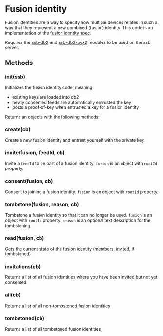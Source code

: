# Fusion identity

Fusion identities are a way to specify how multiple devices relates in
such a way that they represent a new combined (fusion) identity. This
code is an implementation of the [fusion identity spec].

Requires the [ssb-db2] and [ssb-db2-box2] modules to be used on the
ssb server.

## Methods

### init(ssb)

Initializes the fusion identity code, meaning:
 - existing keys are loaded into db2
 - newly consented feeds are automatically entrusted the key
 - posts a proof-of-key when entrusted a key for a fusion identity

Returns an objects with the following methods:

### create(cb)

Create a new fusion identity and entrust yourself with the private key.

### invite(fusion, feedId, cb)

Invite a `feedId` to be part of a fusion identity. `fusion` is an
object with `rootId` property.

### consent(fusion, cb)

Consent to joining a fusion identity. `fusion` is an
object with `rootId` property.

### tombstone(fusion, reason, cb)

Tombstone a fusion identity so that it can no longer be used.
`fusion` is an object with `rootId` property. `reason` is an optional
text description for the tombstoning.

### read(fusion, cb)

Gets the current state of the fusion identity (members, invited, if tombstoned)

### invitations(cb)

Returns a list of all fusion identities where you have been invited
but not yet consented.


### all(cb)

Returns a list of all non-tombstoned fusion identities 

### tombstoned(cb)

Returns a list of all tombstoned fusion identities 

[fusion identity spec]: https://github.com/ssb-ngi-pointer/fusion-identity-spec
[ssb-db2]: https://github.com/ssb-ngi-pointer/ssb-db2
[ssb-db2-box2]: https://github.com/ssb-ngi-pointer/ssb-db2-box2

